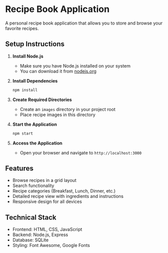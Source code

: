 # Recipe Book Application

A personal recipe book application that allows you to store and browse your favorite recipes.

## Setup Instructions

1. **Install Node.js**
   - Make sure you have Node.js installed on your system
   - You can download it from [nodejs.org](https://nodejs.org/)

2. **Install Dependencies**
   ```bash
   npm install
   ```

3. **Create Required Directories**
   - Create an `images` directory in your project root
   - Place recipe images in this directory

4. **Start the Application**
   ```bash
   npm start
   ```

5. **Access the Application**
   - Open your browser and navigate to `http://localhost:3000`

## Features
- Browse recipes in a grid layout
- Search functionality
- Recipe categories (Breakfast, Lunch, Dinner, etc.)
- Detailed recipe view with ingredients and instructions
- Responsive design for all devices

## Technical Stack
- Frontend: HTML, CSS, JavaScript
- Backend: Node.js, Express
- Database: SQLite
- Styling: Font Awesome, Google Fonts

